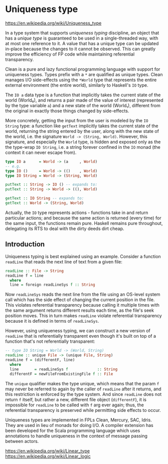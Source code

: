 # Uniqueness type

https://en.wikipedia.org/wiki/Uniqueness_type

In a type system that supports *uniqueness typing* discipline, an object that has a *unique type* is guaranteed to be used in a single-threaded way, with at most one reference to it. A value that has a unique type can be updated in-place because the changes to it cannot be observed. This can greatly improve the efficiency of FP code while maintaining referential transparency.

Clean is a pure and lazy functional programming language with support for uniqueness types. Types prefix with a `*` are qualified as unique types. Clean manages I/O side-effects using the `*World` type that represents the entire external environment (the entire world), similarly to Haskell's `IO` type.

The `IO a` data type is a function that implicitly takes the current state of the world (World₀), and returns a pair made of the value of interest (represented by the type variable `a`) and a new state of the world (World₁), different from the original in exactly those things changed by side-effects.

More concretely, getting the input from the user is modeled by the `IO String` type: a function like `getText` implicitly takes the current state of the world, returning the string entered by the user, along with the new state of the world, i.e. the signature `World -> (String, World)`. However, this signature, and especially the `World` type, is hidden and exposed only as the the type-wrap `IO String`, i.e. a string forever confined in the `IO` monad (the context it can never escape from).

```hs
type IO a      = World -> (a     , World)
-- e.g.
type IO ()     = World -> (()    , World)
type IO String = World -> (String, World)

putText :: String -> IO () -- expands to:
putText :: String -> World -> ((), World)

getText :: IO String -- expands to:
getText :: World -> (String, World)
```

Actually, the `IO` type represents actions - functions take in and return particular actions; and because the same action is returned (every time) for the same input, the functions remain pure. Haskell remains pure throughout, delegating its RTS to deal with the dirty deeds dirt cheap.

## Introduction

Uniqueness typing is best explained using an example. Consider a function `readLine` that reads the next line of text from a given file:

```hs
readLine :: File -> String
readLine f = line
  where
  line = foreign readLineSys f :: String
```

Now `readLineSys` reads the next line from the file using an OS-level system call which has the side effect of changing the current position in the file. This violates referential transparency because calling it multiple times with the same argument returns different results each time, as the file's seek position moves. This in turn makes `readLine` violate referential transparency because it is defined in terms of `readLineSys`.

However, using uniqueness typing, we can construct a new version of `readLine` that is referentially transparent even though it's built on top of a function that's not referentially transparent:

```hs
-- type IO String = World -> (World, String)
readLine :: unique File -> (unique File, String)
readLine f = (differentF, line)
  where
  line       = readLineSys f             :: String
  differentF = newFileFromExistingFile f :: File
```

The `unique` qualifier makes the type unique, which means that the param `f` may never be referred to again by the caller of `readLine` after it returns, and this restriction is enforced by the type system. And since `readLine` does not return `f` itself, but rather a new, different file object (`differentF`), it is impossible for `readLine` to be called with `f` arg ever again; thus, the referential transparency is preserved while permitting side effects to occur.


Uniqueness types are implemented in FPLs Clean, Mercury, SAC, Idris. They are used in lieu of monads for doing I/O. A compiler extension has been developed for the Scala programming language which uses annotations to handle uniqueness in the context of message passing between actors.

https://en.wikipedia.org/wiki/Linear_type
https://en.wikipedia.org/wiki/Linear_logic
